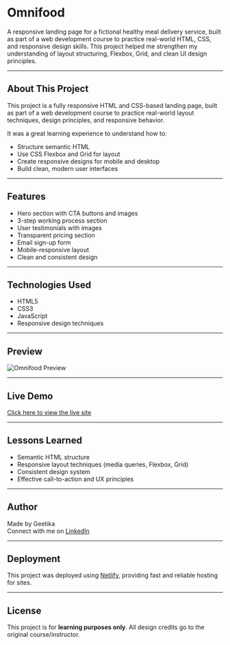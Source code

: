 # Omnifood

A responsive landing page for a fictional healthy meal delivery service, built as part of a web development course to practice real-world HTML, CSS, and responsive design skills. This project helped me strengthen my understanding of layout structuring, Flexbox, Grid, and clean UI design principles.

---

## About This Project

This project is a fully responsive HTML and CSS-based landing page, built as part of a web development course to practice real-world layout techniques, design principles, and responsive behavior.

It was a great learning experience to understand how to:
- Structure semantic HTML
- Use CSS Flexbox and Grid for layout
- Create responsive designs for mobile and desktop
- Build clean, modern user interfaces

---

## Features

- Hero section with CTA buttons and images
- 3-step working process section
- User testimonials with images
- Transparent pricing section
- Email sign-up form
- Mobile-responsive layout
- Clean and consistent design

---

## Technologies Used

- HTML5
- CSS3
- JavaScript
- Responsive design techniques

---

## Preview

![Omnifood Preview](./screenshot.png)

---

## Live Demo

[Click here to view the live site](https://geet-omnifood.netlify.app/)

---

## Lessons Learned

- Semantic HTML structure
- Responsive layout techniques (media queries, Flexbox, Grid)
- Consistent design system
- Effective call-to-action and UX principles

---

## Author

Made by Geetika  
Connect with me on [LinkedIn](https://www.linkedin.com/in/geetika-maurya-40083725b/)

---

## Deployment

This project was deployed using [Netlify](https://app.netlify.com/), providing fast and reliable hosting for sites.

---

## License

This project is for **learning purposes only**. All design credits go to the original course/instructor.

